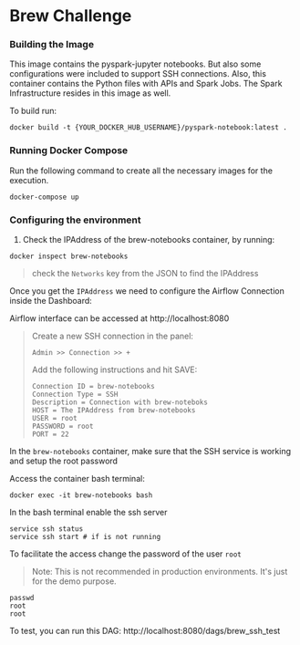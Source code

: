 # Brew Challenge

### Building the  Image

This image contains the pyspark-jupyter notebooks. But also some configurations were included to support SSH connections.
Also, this container contains the Python files with APIs and Spark  Jobs.
The Spark Infrastructure resides in this image as well. 

To build run:

```docker build -t {YOUR_DOCKER_HUB_USERNAME}/pyspark-notebook:latest .```

### Running Docker Compose

Run the following command to create all the necessary images for the execution.

`docker-compose up`

### Configuring the environment

1. Check the IPAddress of the brew-notebooks container, by running:

``docker inspect brew-notebooks``

> check the `Networks` key from the JSON to find the IPAddress

Once you get the `IPAddress` we need to configure the Airflow Connection inside  the Dashboard:

Airflow interface can be accessed at http://localhost:8080

>Create a new SSH connection in the panel:
>
>``Admin >> Connection >> + ``
>
>Add the following instructions and hit SAVE: 
>```
>Connection ID = brew-notebooks
>Connection Type = SSH
>Description = Connection with brew-noteboks
>HOST = The IPAddress from brew-notebooks
>USER = root
>PASSWORD = root
>PORT = 22
>```

In the `brew-notebooks` container, make sure that the SSH service is working and setup the root password

Access the container bash  terminal:
```commandline 
docker exec -it brew-notebooks bash
```

In the bash terminal enable the ssh server
```commandline
service ssh status
service ssh start # if is not running
```

To facilitate the access change the password of the user `root`
> Note: This is not recommended in production environments. It's just for the demo purpose.
```
passwd
root
root
```



To test, you can run this DAG:
http://localhost:8080/dags/brew_ssh_test

